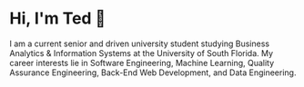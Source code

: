 # Hi, I'm Ted 👋

I am a current senior and driven university student studying Business Analytics & Information Systems at the University of South Florida. My career interests lie in Software Engineering, Machine Learning, Quality Assurance Engineering, Back-End Web Development, and Data Engineering.

<!--
**tcharts-boop/tcharts-boop** is a ✨ _special_ ✨ repository because its `README.md` (this file) appears on your GitHub profile.

Here are some ideas to get you started:

- 🔭 I’m currently working on ...
- 🌱 I’m currently learning ...
- 👯 I’m looking to collaborate on ...
- 🤔 I’m looking for help with ...
- 💬 Ask me about ...
- 📫 How to reach me: ...
- 😄 Pronouns: ...
- ⚡ Fun fact: ...
-->
